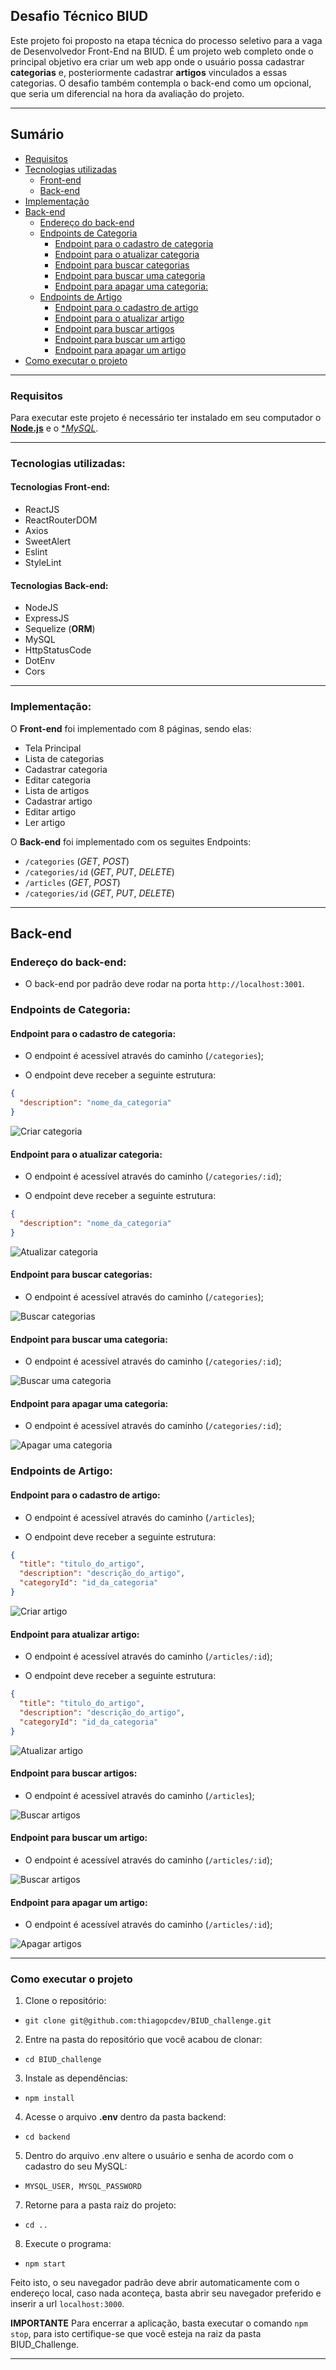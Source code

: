 ## Desafio Técnico BIUD

Este projeto foi proposto na etapa técnica do processo seletivo para a vaga de Desenvolvedor Front-End na BIUD.
É um projeto web completo onde o principal objetivo era criar um web app onde o usuário possa cadastrar **categorias** e, posteriormente cadastrar **artigos** vinculados a essas categorias.
O desafio também contempla o back-end como um opcional, que seria um diferencial na hora da avaliação do projeto.

---

## Sumário

- [Requisitos](#Requisitos)
- [Tecnologias utilizadas](#Tecnologias-utilizadas)
  - [Front-end](#Tecnologias-Front-end)
  - [Back-end](#Tecnologias-Back-end)
- [Implementação](#Implementação)
- [Back-end](#Back-end)
  - [Endereço do back-end](#Endereço-do-back-end)
  - [Endpoints de Categoria](#Endpoints-de-Categoria)
    - [Endpoint para o cadastro de categoria](#Endpoint-para-o-cadastro-de-categoria)
    - [Endpoint para o atualizar categoria](#Endpoint-para-o-atualizar-categoria)
    - [Endpoint para buscar categorias](#Endpoint-para-buscar-categorias)
    - [Endpoint para buscar uma categoria](#Endpoint-para-buscar-uma-categoria)
    - [Endpoint para apagar uma categoria:](Endpoint-para-apagar-uma-categoria)
  - [Endpoints de Artigo](#Endpoints-de-Artigo)
    - [Endpoint para o cadastro de artigo](#Endpoint-para-o-cadastro-de-artigo)
    - [Endpoint para o atualizar artigo](#Endpoint-para-atualizar-artigo)
    - [Endpoint para buscar artigos](#Endpoint-para-buscar-artigos)
    - [Endpoint para buscar um artigo](#Endpoint-para-buscar-um-artigo)
    - [Endpoint para apagar um artigo](#Endpoint-para-apagar-um-artigo)
- [Como executar o projeto](#Como-executar-o-projeto)

---

### Requisitos

Para executar este projeto é necessário ter instalado em seu computador o [**Node.js**](https://nodejs.org/en/) e o [**MySQL*](https://www.mysql.com/).

---

### Tecnologias utilizadas:

#### Tecnologias Front-end:

* ReactJS
* ReactRouterDOM
* Axios
* SweetAlert
* Eslint
* StyleLint

#### Tecnologias Back-end:

* NodeJS
* ExpressJS
* Sequelize (**ORM**)
* MySQL
* HttpStatusCode
* DotEnv
* Cors

---

### Implementação:

O **Front-end** foi implementado com 8 páginas, sendo elas:

* Tela Principal
* Lista de categorias
* Cadastrar categoria
* Editar categoria
* Lista de artigos
* Cadastrar artigo
* Editar artigo
* Ler artigo

O **Back-end** foi implementado com os seguites Endpoints:

* `/categories` (*GET*, *POST*)
* `/categories/id` (*GET*, *PUT*, *DELETE*)
* `/articles` (*GET*, *POST*)
* `/categories/id` (*GET*, *PUT*, *DELETE*)

---

## Back-end

### Endereço do back-end:

- O back-end por padrão deve rodar na porta `http://localhost:3001`.

### Endpoints de Categoria:

#### Endpoint para o cadastro de categoria:

- O endpoint é acessível através do caminho (`/categories`);

- O endpoint deve receber a seguinte estrutura:

```json
{
  "description": "nome_da_categoria"
}
```

![Criar categoria](./public/postCategory.png)

#### Endpoint para o atualizar categoria:

- O endpoint é acessível através do caminho (`/categories/:id`);

- O endpoint deve receber a seguinte estrutura:

```json
{
  "description": "nome_da_categoria"
}
```

![Atualizar categoria](./public/updateCategory.png)


#### Endpoint para buscar categorias:

- O endpoint é acessível através do caminho (`/categories`);

![Buscar categorias](./public/getAllCategories.png)

#### Endpoint para buscar uma categoria:

- O endpoint é acessível através do caminho (`/categories/:id`);

![Buscar uma categoria](./public/getCategory.png)

#### Endpoint para apagar uma categoria:

- O endpoint é acessível através do caminho (`/categories/:id`);

![Apagar uma categoria](./public/deleteCategory.png)

### Endpoints de Artigo:

#### Endpoint para o cadastro de artigo:

- O endpoint é acessível através do caminho (`/articles`);

- O endpoint deve receber a seguinte estrutura:

```json
{
  "title": "titulo_do_artigo",
  "description": "descrição_do_artigo",
  "categoryId": "id_da_categoria"
}
```

![Criar artigo](./public/postArticle.png)

#### Endpoint para atualizar artigo:

- O endpoint é acessível através do caminho (`/articles/:id`);

- O endpoint deve receber a seguinte estrutura:

```json
{
  "title": "titulo_do_artigo",
  "description": "descrição_do_artigo",
  "categoryId": "id_da_categoria"
}
```

![Atualizar artigo](./public/updateArticle.png)

#### Endpoint para buscar artigos:

- O endpoint é acessível através do caminho (`/articles`);

![Buscar artigos](./public/getAllArticles.png)

#### Endpoint para buscar um artigo:

- O endpoint é acessível através do caminho (`/articles/:id`);

![Buscar artigos](./public/getArticle.png)


#### Endpoint para apagar um artigo:

- O endpoint é acessível através do caminho (`/articles/:id`);

![Apagar artigos](./public/deleteArticle.png)

---

### Como executar o projeto

1. Clone o repositório:
  * `git clone git@github.com:thiagopcdev/BIUD_challenge.git`
2. Entre na pasta do repositório que você acabou de clonar:
  * `cd BIUD_challenge`
3. Instale as dependências:
  * `npm install`
4. Acesse o arquivo **.env** dentro da pasta backend: 
  * `cd backend`
5. Dentro do arquivo .env altere o usuário e senha de acordo com o cadastro do seu MySQL: 
  * `MYSQL_USER, MYSQL_PASSWORD`
7. Retorne para a pasta raiz do projeto:
  * `cd ..`
8. Execute o programa:
  * `npm start`

Feito isto, o seu navegador padrão deve abrir automaticamente com o endereço local,
caso nada aconteça, basta abrir seu navegador preferido e inserir a url `localhost:3000`.

**IMPORTANTE**
Para encerrar a aplicação, basta executar o comando `npm stop`, para isto certifique-se que você esteja na raiz da pasta BIUD_Challenge.

---